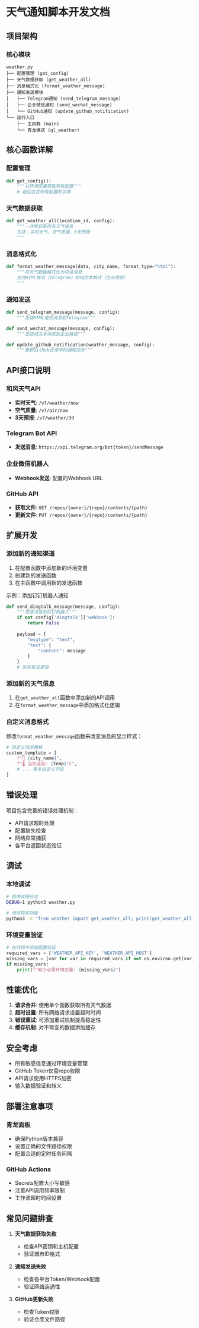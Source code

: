 # 天气通知脚本开发文档

## 项目架构

### 核心模块

```
weather.py
├── 配置管理 (get_config)
├── 天气数据获取 (get_weather_all)
├── 消息格式化 (format_weather_message)
├── 通知发送模块
│   ├── Telegram通知 (send_telegram_message)
│   ├── 企业微信通知 (send_wechat_message)
│   └── GitHub通知 (update_github_notification)
└── 运行入口
    ├── 主函数 (main)
    └── 青龙模式 (ql_weather)
```

## 核心函数详解

### 配置管理

```python
def get_config():
    """从环境变量获取所有配置"""
    # 返回包含所有配置的字典
```

### 天气数据获取

```python
def get_weather_all(location_id, config):
    """一次性获取所有天气信息
    包括：实时天气、空气质量、3天预报
    """
```

### 消息格式化

```python
def format_weather_message(data, city_name, format_type="html"):
    """将天气数据格式化为可读消息
    支持HTML格式（Telegram）和纯文本格式（企业微信）
    """
```

### 通知发送

```python
def send_telegram_message(message, config):
    """发送HTML格式消息到Telegram"""

def send_wechat_message(message, config):
    """发送纯文本消息到企业微信"""

def update_github_notification(weather_message, config):
    """更新GitHub仓库中的通知文件"""
```

## API接口说明

### 和风天气API

- **实时天气**: `/v7/weather/now`
- **空气质量**: `/v7/air/now` 
- **3天预报**: `/v7/weather/3d`

### Telegram Bot API

- **发送消息**: `https://api.telegram.org/bot{token}/sendMessage`

### 企业微信机器人

- **Webhook发送**: 配置的Webhook URL

### GitHub API

- **获取文件**: `GET /repos/{owner}/{repo}/contents/{path}`
- **更新文件**: `PUT /repos/{owner}/{repo}/contents/{path}`

## 扩展开发

### 添加新的通知渠道

1. 在配置函数中添加新的环境变量
2. 创建新的发送函数
3. 在主函数中调用新的发送函数

示例：添加钉钉机器人通知

```python
def send_dingtalk_message(message, config):
    """发送消息到钉钉机器人"""
    if not config['dingtalk']['webhook']:
        return False
    
    payload = {
        "msgtype": "text",
        "text": {
            "content": message
        }
    }
    # 实现发送逻辑
```

### 添加新的天气信息

1. 在`get_weather_all`函数中添加新的API调用
2. 在`format_weather_message`中添加格式化逻辑

### 自定义消息格式

修改`format_weather_message`函数来改变消息的显示样式：

```python
# 自定义消息模板
custom_template = [
    f"📍 {city_name}",
    f"🌡️ 当前温度: {temp}°C",
    # ... 更多自定义字段
]
```

## 错误处理

项目包含完善的错误处理机制：

- API请求超时处理
- 配置缺失检查
- 网络异常捕获
- 各平台返回状态验证

## 调试

### 本地调试

```bash
# 启用详细日志
DEBUG=1 python3 weather.py

# 测试特定功能
python3 -c "from weather import get_weather_all; print(get_weather_all('101010100', get_config()))"
```

### 环境变量验证

```python
# 在代码中添加配置验证
required_vars = ['WEATHER_API_KEY', 'WEATHER_API_HOST']
missing_vars = [var for var in required_vars if not os.environ.get(var)]
if missing_vars:
    print(f"缺少必需环境变量: {missing_vars}")
```

## 性能优化

1. **请求合并**: 使用单个函数获取所有天气数据
2. **超时设置**: 所有网络请求设置超时时间
3. **错误重试**: 可添加重试机制提高稳定性
4. **缓存机制**: 对不常变的数据添加缓存

## 安全考虑

- 所有敏感信息通过环境变量管理
- GitHub Token仅需repo权限
- API请求使用HTTPS加密
- 输入数据验证和转义

## 部署注意事项

### 青龙面板
- 确保Python版本兼容
- 设置正确的文件路径权限
- 配置合适的定时任务间隔

### GitHub Actions
- Secrets配置大小写敏感
- 注意API调用频率限制
- 工作流超时时间设置

## 常见问题排查

1. **天气数据获取失败**
   - 检查API密钥和主机配置
   - 验证城市ID格式

2. **通知发送失败**
   - 检查各平台Token/Webhook配置
   - 验证网络连通性

3. **GitHub更新失败**
   - 检查Token权限
   - 验证仓库文件路径

#